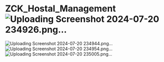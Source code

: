 # ZCK_Hostal_Management![Uploading Screenshot 2024-07-20 234926.png…]()
![Uploading Screenshot 2024-07-20 234944.png…]()
![Uploading Screenshot 2024-07-20 234954.png…]()
![Uploading Screenshot 2024-07-20 235005.png…]()
